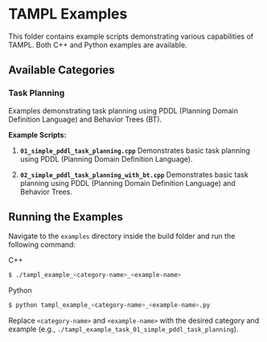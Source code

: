 # TAMPL Examples

This folder contains example scripts demonstrating various capabilities of TAMPL. Both C++ and Python examples are available.

## Available Categories

### Task Planning

Examples demonstrating task planning using PDDL (Planning Domain Definition Language) and Behavior Trees (BT).

**Example Scripts:**
1. **`01_simple_pddl_task_planning.cpp`**
    Demonstrates basic task planning using PDDL (Planning Domain Definition Language).

2. **`02_simple_pddl_task_planning_with_bt.cpp`**
    Demonstrates basic task planning using PDDL (Planning Domain Definition Language) and Behavior Trees.

## Running the Examples

Navigate to the `examples` directory inside the build folder and run the following command:

C++
```bash
$ ./tampl_example_<category-name>_<example-name>
```

Python
```bash
$ python tampl_example_<category-name>_<example-name>.py
```

Replace `<category-name>` and `<example-name>` with the desired category and example (e.g., `./tampl_example_task_01_simple_pddl_task_planning`).
